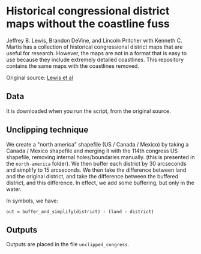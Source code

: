 
# Historical congressional district maps without the coastline fuss

Jeffrey B. Lewis, Brandon DeVine, and Lincoln Pritcher with Kenneth C. Martis has a collection of historical congressional district maps that are useful for research. However, the maps are not in a format that is easy to use because they include extremely detailed coastlines. This repository contains the same maps with the coastlines removed.

Original source: [Lewis et al](https://cdmaps.polisci.ucla.edu/)

## Data

It is downloaded when you run the script, from the original source.

## Unclipping technique

We create a "north america" shapefile (US / Canada / Mexico) by taking a Canada / Mexico shapefile and merging it with the 114th congress US shapefile, removing internal holes/boundaries manually. (this is presented in the `north-america` folder). We then
buffer each district by 30 arcseconds and simplify to 15 arcseconds. We then take the difference between land and the original district, and take the difference between the buffered district, and this difference. In effect, we add some buffering, but only in the water.

In symbols, we have:

```
out = buffer_and_simplify(district) - (land - district)
```

## Outputs

Outputs are placed in the file `unclipped_congress`.
